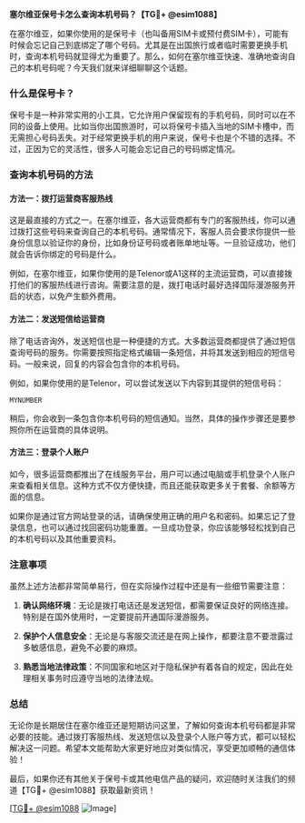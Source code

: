 **塞尔维亚保号卡怎么查询本机号码？【TG💪+ @esim1088】**

在塞尔维亚，如果你使用的是保号卡（也叫备用SIM卡或预付费SIM卡），可能有时候会忘记自己到底绑定了哪个号码。尤其是在出国旅行或者临时需要更换手机时，查询本机号码就显得尤为重要了。那么，如何在塞尔维亚快速、准确地查询自己的本机号码呢？今天我们就来详细聊聊这个话题。

### 什么是保号卡？

保号卡是一种非常实用的小工具，它允许用户保留现有的手机号码，同时可以在不同的设备上使用。比如当你出国旅游时，可以将保号卡插入当地的SIM卡槽中，而无需担心号码丢失。对于经常更换手机的用户来说，保号卡也是个不错的选择。不过，正因为它的灵活性，很多人可能会忘记自己的号码绑定情况。

### 查询本机号码的方法

#### 方法一：拨打运营商客服热线
这是最直接的方式之一。在塞尔维亚，各大运营商都有专门的客服热线，你可以通过拨打这些号码来查询自己的本机号码。通常情况下，客服人员会要求你提供一些身份信息以验证你的身份，比如身份证号码或者账单地址等。一旦验证成功，他们就会告诉你绑定的号码是什么。

例如，在塞尔维亚，如果你使用的是Telenor或A1这样的主流运营商，可以直接拨打他们的客服热线进行咨询。需要注意的是，拨打电话时最好选择国际漫游服务开启的状态，以免产生额外费用。

#### 方法二：发送短信给运营商
除了电话咨询外，发送短信也是一种便捷的方式。大多数运营商都提供了通过短信查询号码的服务。你需要按照指定格式编辑一条短信，并将其发送到相应的短信号码。一般来说，回复的内容会包含你的本机号码。

例如，如果你使用的是Telenor，可以尝试发送以下内容到其提供的短信号码：
```
MYNUMBER
```
稍后，你会收到一条包含你本机号码的短信通知。当然，具体的操作步骤还是要参照你所在运营商的具体说明。

#### 方法三：登录个人账户
如今，很多运营商都推出了在线服务平台，用户可以通过电脑或手机登录个人账户来查看相关信息。这种方式不仅方便快捷，而且还能获取更多关于套餐、余额等方面的信息。

如果你是通过官方网站登录的话，请确保使用正确的用户名和密码。如果忘记了登录信息，也可以通过找回密码功能重置。一旦成功登录，你应该能够轻松找到自己的本机号码以及其他重要资料。

### 注意事项
虽然上述方法都非常简单易行，但在实际操作过程中还是有一些细节需要注意：

1. **确认网络环境**：无论是拨打电话还是发送短信，都需要保证良好的网络连接。特别是在国外使用时，一定要提前开通国际漫游服务。
   
2. **保护个人信息安全**：无论是与客服交流还是在网上操作，都要注意不要泄露过多敏感信息，避免不必要的麻烦。

3. **熟悉当地法律政策**：不同国家和地区对于隐私保护有着各自的规定，因此在处理相关事务时应遵守当地的法律法规。

### 总结

无论你是长期居住在塞尔维亚还是短期访问这里，了解如何查询本机号码都是非常必要的技能。通过拨打客服热线、发送短信以及登录个人账户等方式，都可以轻松解决这一问题。希望本文能帮助大家更好地应对类似情况，享受更加顺畅的通信体验！

最后，如果你还有其他关于保号卡或其他电信产品的疑问，欢迎随时关注我们的频道【TG💪+ @esim1088】获取最新资讯！ 

[[TG💪+ @esim1088](https://t.me/s/esim1088) ![Image](https://i.postimg.cc/4NQfJmqS/Snipaste-2025-05-13-00-14-12.png)]